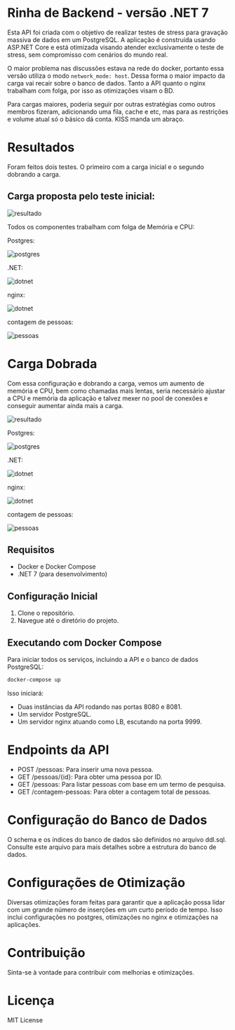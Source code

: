 # Rinha de Backend - versão .NET 7

Esta API foi criada com o objetivo de realizar testes de stress para gravação massiva de dados em um PostgreSQL. A aplicação é construída usando ASP.NET Core e está otimizada visando atender exclusivamente o teste de stress, sem compromisso com cenários do mundo real.

O maior problema nas discussões estava na rede do docker, portanto essa versão utiliza o modo `network_mode: host`. Dessa forma o maior impacto da carga vai recair sobre o banco de dados. Tanto a API quanto o nginx trabalham com folga, por isso as otimizações visam o BD.

Para cargas maiores, poderia seguir por outras estratégias como outros membros fizeram, adicionando uma fila, cache e etc, mas para as restrições e volume atual só o básico dá conta. KISS manda um abraço.

# Resultados

Foram feitos dois testes. O primeiro com a carga inicial e o segundo dobrando a carga.

## Carga proposta pelo teste inicial: 

![resultado](/misc/carga-inicial/resultado.png)

Todos os componentes trabalham com folga de Memória e CPU:

Postgres:

![postgres](/misc/carga-inicial/postgres.png)

.NET:

![dotnet](/misc/carga-inicial/dotnet.png)

nginx:

![dotnet](/misc/carga-inicial/nginx.png)

contagem de pessoas:

![pessoas](/misc/carga-inicial/pessoas.png)


# Carga Dobrada

Com essa configuração e dobrando a carga, vemos um aumento de memória e CPU, bem como chamadas mais lentas, seria necessário ajustar a CPU e memória da aplicação e talvez mexer no pool de conexões e conseguir aumentar ainda mais a carga.

![resultado](/misc/carga-dobrada/resultado.png)

Postgres:

![postgres](/misc/carga-dobrada/postgres.png)

.NET:

![dotnet](/misc/carga-dobrada/dotnet.png)

nginx:

![dotnet](/misc/carga-dobrada/nginx.png)

contagem de pessoas:

![pessoas](/misc/carga-dobrada/pessoas.png)

## Requisitos
* Docker e Docker Compose
* .NET 7 (para desenvolvimento)

## Configuração Inicial

1. Clone o repositório.
2. Navegue até o diretório do projeto.

## Executando com Docker Compose

Para iniciar todos os serviços, incluindo a API e o banco de dados PostgreSQL:

```sh
docker-compose up
```

Isso iniciará:

* Duas instâncias da API rodando nas portas 8080 e 8081.
* Um servidor PostgreSQL.
* Um servidor nginx atuando como LB, escutando na porta 9999.

# Endpoints da API

* POST /pessoas: Para inserir uma nova pessoa.
* GET /pessoas/{id}: Para obter uma pessoa por ID.
* GET /pessoas: Para listar pessoas com base em um termo de pesquisa.
* GET /contagem-pessoas: Para obter a contagem total de pessoas.

# Configuração do Banco de Dados
O schema e os índices do banco de dados são definidos no arquivo ddl.sql. Consulte este arquivo para mais detalhes sobre a estrutura do banco de dados.

# Configurações de Otimização

Diversas otimizações foram feitas para garantir que a aplicação possa lidar com um grande número de inserções em um curto período de tempo. Isso inclui configurações no postgres, otimizações no nginx e otimizações na aplicações.

# Contribuição
Sinta-se à vontade para contribuir com melhorias e otimizações.

# Licença
MIT License

